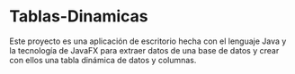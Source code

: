 # Tablas-Dinamicas
Este proyecto es una aplicación de escritorio hecha con el lenguaje Java y la tecnología de JavaFX para extraer datos de una base de datos y crear con ellos una tabla dinámica de datos y columnas.
